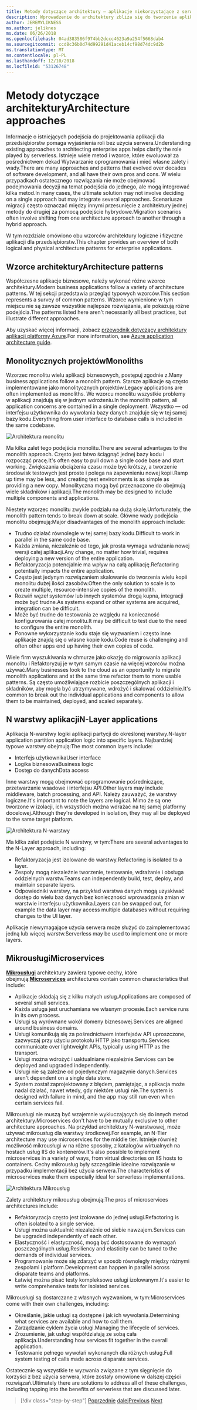 ```yaml
---
title: Metody dotyczące architektury — aplikacje niekorzystające z serwera
description: Wprowadzenie do architektury zbliża się do tworzenia aplikacji opartych na chmurze przedsiębiorstwa, z architektury N-warstwowej, aby bez użycia serwera.
author: JEREMYLIKNESS
ms.author: jeliknes
ms.date: 06/26/2018
ms.openlocfilehash: 04ad383586f974bb2dccc4623a9a254f5668dab4
ms.sourcegitcommit: ccd8c36b0d74d99291d41aceb14cf98d74dc9d2b
ms.translationtype: MT
ms.contentlocale: pl-PL
ms.lasthandoff: 12/10/2018
ms.locfileid: "53126748"
---
```

# <a name="architecture-approaches"></a><span data-ttu-id="84bf7-103">Metody dotyczące architektury</span><span class="sxs-lookup"><span data-stu-id="84bf7-103">Architecture approaches</span></span>

<span data-ttu-id="84bf7-104">Informacje o istniejących podejścia do projektowania aplikacji dla przedsiębiorstw pomaga wyjaśnienia roli bez użycia serwera.</span><span class="sxs-lookup"><span data-stu-id="84bf7-104">Understanding existing approaches to architecting enterprise apps helps clarify the role played by serverless.</span></span> <span data-ttu-id="84bf7-105">Istnieje wiele metod i wzorce, które ewoluował za pośrednictwem dekad Wytwarzanie oprogramowania i mieć własne zalety i wady.</span><span class="sxs-lookup"><span data-stu-id="84bf7-105">There are many approaches and patterns that evolved over decades of software development, and all have their own pros and cons.</span></span> <span data-ttu-id="84bf7-106">W wielu przypadkach ostatecznego rozwiązania nie może obejmować podejmowania decyzji na temat podejścia do jednego, ale mogą integrować kilka metod.</span><span class="sxs-lookup"><span data-stu-id="84bf7-106">In many cases, the ultimate solution may not involve deciding on a single approach but may integrate several approaches.</span></span> <span data-ttu-id="84bf7-107">Scenariusze migracji często oznaczać między innymi przesunięcie z architektury jednej metody do drugiej za pomocą podejście hybrydowe.</span><span class="sxs-lookup"><span data-stu-id="84bf7-107">Migration scenarios often involve shifting from one architecture approach to another through a hybrid approach.</span></span>

<span data-ttu-id="84bf7-108">W tym rozdziale omówiono obu wzorców architektury logiczne i fizyczne aplikacji dla przedsiębiorstw.</span><span class="sxs-lookup"><span data-stu-id="84bf7-108">This chapter provides an overview of both logical and physical architecture patterns for enterprise applications.</span></span>

## <a name="architecture-patterns"></a><span data-ttu-id="84bf7-109">Wzorce architektury</span><span class="sxs-lookup"><span data-stu-id="84bf7-109">Architecture patterns</span></span>

<span data-ttu-id="84bf7-110">Współczesne aplikacje biznesowe, należy wykonać różne wzorce architektury.</span><span class="sxs-lookup"><span data-stu-id="84bf7-110">Modern business applications follow a variety of architecture patterns.</span></span> <span data-ttu-id="84bf7-111">W tej sekcji przedstawia przegląd typowych wzorców.</span><span class="sxs-lookup"><span data-stu-id="84bf7-111">This section represents a survey of common patterns.</span></span> <span data-ttu-id="84bf7-112">Wzorce wymienione w tym miejscu nie są zawsze wszystkie najlepsze rozwiązania, ale pokazują różne podejścia.</span><span class="sxs-lookup"><span data-stu-id="84bf7-112">The patterns listed here aren't necessarily all best practices, but illustrate different approaches.</span></span>

<span data-ttu-id="84bf7-113">Aby uzyskać więcej informacji, zobacz [przewodnik dotyczący architektury aplikacji platformy Azure](https://docs.microsoft.com/azure/architecture/guide/).</span><span class="sxs-lookup"><span data-stu-id="84bf7-113">For more information, see [Azure application architecture guide](https://docs.microsoft.com/azure/architecture/guide/).</span></span>

## <a name="monoliths"></a><span data-ttu-id="84bf7-114">Monolitycznych projektów</span><span class="sxs-lookup"><span data-stu-id="84bf7-114">Monoliths</span></span>

<span data-ttu-id="84bf7-115">Wzorzec monolitu wielu aplikacji biznesowych, postępuj zgodnie z.</span><span class="sxs-lookup"><span data-stu-id="84bf7-115">Many business applications follow a monolith pattern.</span></span> <span data-ttu-id="84bf7-116">Starsze aplikacje są często implementowane jako monolitycznych projektów.</span><span class="sxs-lookup"><span data-stu-id="84bf7-116">Legacy applications are often implemented as monoliths.</span></span> <span data-ttu-id="84bf7-117">We wzorcu monolitu wszystkie problemy w aplikacji znajdują się w jednym wdrożeniu.</span><span class="sxs-lookup"><span data-stu-id="84bf7-117">In the monolith pattern, all application concerns are contained in a single deployment.</span></span> <span data-ttu-id="84bf7-118">Wszystko — od interfejsu użytkownika do wywołania bazy danych znajduje się w tej samej bazy kodu.</span><span class="sxs-lookup"><span data-stu-id="84bf7-118">Everything from user interface to database calls is included in the same codebase.</span></span>

![Architektura monolitu](./media/monolith-architecture.png)

<span data-ttu-id="84bf7-120">Ma kilka zalet tego podejścia monolitu.</span><span class="sxs-lookup"><span data-stu-id="84bf7-120">There are several advantages to the monolith approach.</span></span> <span data-ttu-id="84bf7-121">Często jest łatwo ściągnąć jednej bazy kodu i rozpocząć pracę.</span><span class="sxs-lookup"><span data-stu-id="84bf7-121">It's often easy to pull down a single code base and start working.</span></span> <span data-ttu-id="84bf7-122">Zwiększania obciążenia czasu może być krótszy, a tworzenie środowisk testowych jest proste i polega na zapewnieniu nowej kopii.</span><span class="sxs-lookup"><span data-stu-id="84bf7-122">Ramp up time may be less, and creating test environments is as simple as providing a new copy.</span></span> <span data-ttu-id="84bf7-123">Monolityczna mogą być przeznaczone do obejmują wiele składników i aplikacji.</span><span class="sxs-lookup"><span data-stu-id="84bf7-123">The monolith may be designed to include multiple components and applications.</span></span>

<span data-ttu-id="84bf7-124">Niestety wzorzec monolitu zwykle podziału na dużą skalę.</span><span class="sxs-lookup"><span data-stu-id="84bf7-124">Unfortunately, the monolith pattern tends to break down at scale.</span></span> <span data-ttu-id="84bf7-125">Główne wady podejścia monolitu obejmują:</span><span class="sxs-lookup"><span data-stu-id="84bf7-125">Major disadvantages of the monolith approach include:</span></span>

* <span data-ttu-id="84bf7-126">Trudno działać równolegle w tej samej bazy kodu.</span><span class="sxs-lookup"><span data-stu-id="84bf7-126">Difficult to work in parallel in the same code base.</span></span>
* <span data-ttu-id="84bf7-127">Każda zmiana, niezależnie od tego, jak prosta wymaga wdrażania nowej wersji całej aplikacji.</span><span class="sxs-lookup"><span data-stu-id="84bf7-127">Any change, no matter how trivial, requires deploying a new version of the entire application.</span></span>
* <span data-ttu-id="84bf7-128">Refaktoryzacja potencjalnie ma wpływ na całą aplikację.</span><span class="sxs-lookup"><span data-stu-id="84bf7-128">Refactoring potentially impacts the entire application.</span></span>
* <span data-ttu-id="84bf7-129">Często jest jedynym rozwiązaniem skalowanie do tworzenia wielu kopii monolitu dużej ilości zasobów.</span><span class="sxs-lookup"><span data-stu-id="84bf7-129">Often the only solution to scale is to create multiple, resource-intensive copies of the monolith.</span></span>
* <span data-ttu-id="84bf7-130">Rozwiń węzeł systemów lub innych systemów drogą kupna, integracji może być trudne.</span><span class="sxs-lookup"><span data-stu-id="84bf7-130">As systems expand or other systems are acquired, integration can be difficult.</span></span>
* <span data-ttu-id="84bf7-131">Może być trudne do testowania ze względu na konieczność konfigurowania całej monolitu.</span><span class="sxs-lookup"><span data-stu-id="84bf7-131">It may be difficult to test due to the need to configure the entire monolith.</span></span>
* <span data-ttu-id="84bf7-132">Ponowne wykorzystanie kodu staje się wyzwaniem i często inne aplikacje znajdą się o własne kopie kodu.</span><span class="sxs-lookup"><span data-stu-id="84bf7-132">Code reuse is challenging and often other apps end up having their own copies of code.</span></span>

<span data-ttu-id="84bf7-133">Wiele firm wyszukiwania w chmurze jako okazję do migrowania aplikacji monolitu i Refaktoryzuj je w tym samym czasie na więcej wzorców można używać.</span><span class="sxs-lookup"><span data-stu-id="84bf7-133">Many businesses look to the cloud as an opportunity to migrate monolith applications and at the same time refactor them to more usable patterns.</span></span> <span data-ttu-id="84bf7-134">Są często umożliwiające rozbicie poszczególnych aplikacji i składników, aby mogła być utrzymywane, wdrożyć i skalować oddzielnie.</span><span class="sxs-lookup"><span data-stu-id="84bf7-134">It's common to break out the individual applications and components to allow them to be maintained, deployed, and scaled separately.</span></span>

## <a name="n-layer-applications"></a><span data-ttu-id="84bf7-135">N warstwy aplikacji</span><span class="sxs-lookup"><span data-stu-id="84bf7-135">N-Layer applications</span></span>

<span data-ttu-id="84bf7-136">Aplikacja N-warstwy logiki aplikacji partycji do określonej warstwy.</span><span class="sxs-lookup"><span data-stu-id="84bf7-136">N-layer application partition application logic into specific layers.</span></span> <span data-ttu-id="84bf7-137">Najbardziej typowe warstwy obejmują:</span><span class="sxs-lookup"><span data-stu-id="84bf7-137">The most common layers include:</span></span>

* <span data-ttu-id="84bf7-138">Interfejs użytkownika</span><span class="sxs-lookup"><span data-stu-id="84bf7-138">User interface</span></span>
* <span data-ttu-id="84bf7-139">Logika biznesowa</span><span class="sxs-lookup"><span data-stu-id="84bf7-139">Business logic</span></span>
* <span data-ttu-id="84bf7-140">Dostęp do danych</span><span class="sxs-lookup"><span data-stu-id="84bf7-140">Data access</span></span>

<span data-ttu-id="84bf7-141">Inne warstwy mogą obejmować oprogramowanie pośredniczące, przetwarzanie wsadowe i interfejsu API.</span><span class="sxs-lookup"><span data-stu-id="84bf7-141">Other layers may include middleware, batch processing, and API.</span></span> <span data-ttu-id="84bf7-142">Należy zauważyć, że warstwy logiczne.</span><span class="sxs-lookup"><span data-stu-id="84bf7-142">It's important to note the layers are logical.</span></span> <span data-ttu-id="84bf7-143">Mimo że są one tworzone w izolacji, ich wszystkich można wdrażać na tej samej platformy docelowej.</span><span class="sxs-lookup"><span data-stu-id="84bf7-143">Although they're developed in isolation, they may all be deployed to the same target platform.</span></span>

![Architektura N-warstwy](./media/n-layer-architecture.png)

<span data-ttu-id="84bf7-145">Ma kilka zalet podejście N warstwy, w tym:</span><span class="sxs-lookup"><span data-stu-id="84bf7-145">There are several advantages to the N-Layer approach, including:</span></span>

* <span data-ttu-id="84bf7-146">Refaktoryzacja jest izolowane do warstwy.</span><span class="sxs-lookup"><span data-stu-id="84bf7-146">Refactoring is isolated to a layer.</span></span>
* <span data-ttu-id="84bf7-147">Zespoły mogą niezależnie tworzenie, testowanie, wdrażanie i obsługa oddzielnych warstw.</span><span class="sxs-lookup"><span data-stu-id="84bf7-147">Teams can independently build, test, deploy, and maintain separate layers.</span></span>
* <span data-ttu-id="84bf7-148">Odpowiedniki warstwy, na przykład warstwa danych mogą uzyskiwać dostęp do wielu baz danych bez konieczności wprowadzania zmian w warstwie interfejsu użytkownika.</span><span class="sxs-lookup"><span data-stu-id="84bf7-148">Layers can be swapped out, for example the data layer may access multiple databases without requiring changes to the UI layer.</span></span>

<span data-ttu-id="84bf7-149">Aplikacje niewymagające użycia serwera może służyć do zaimplementować jedną lub więcej warstw.</span><span class="sxs-lookup"><span data-stu-id="84bf7-149">Serverless may be used to implement one or more layers.</span></span>

## <a name="microservices"></a><span data-ttu-id="84bf7-150">Mikrousługi</span><span class="sxs-lookup"><span data-stu-id="84bf7-150">Microservices</span></span>

<span data-ttu-id="84bf7-151">**[Mikrousługi](https://docs.microsoft.com/azure/architecture/guide/architecture-styles/microservices)**  architektury zawiera typowe cechy, które obejmują:</span><span class="sxs-lookup"><span data-stu-id="84bf7-151">**[Microservices](https://docs.microsoft.com/azure/architecture/guide/architecture-styles/microservices)** architectures contain common characteristics that include:</span></span>

* <span data-ttu-id="84bf7-152">Aplikacje składają się z kilku małych usług.</span><span class="sxs-lookup"><span data-stu-id="84bf7-152">Applications are composed of several small services.</span></span>
* <span data-ttu-id="84bf7-153">Każda usługa jest uruchamiana we własnym procesie.</span><span class="sxs-lookup"><span data-stu-id="84bf7-153">Each service runs in its own process.</span></span>
* <span data-ttu-id="84bf7-154">Usługi są wyrównane wokół domeny biznesowej.</span><span class="sxs-lookup"><span data-stu-id="84bf7-154">Services are aligned around business domains.</span></span>
* <span data-ttu-id="84bf7-155">Usługi komunikują się za pośrednictwem interfejsów API uproszczone, zazwyczaj przy użyciu protokołu HTTP jako transportu.</span><span class="sxs-lookup"><span data-stu-id="84bf7-155">Services communicate over lightweight APIs, typically using HTTP as the transport.</span></span>
* <span data-ttu-id="84bf7-156">Usługi można wdrożyć i uaktualniane niezależnie.</span><span class="sxs-lookup"><span data-stu-id="84bf7-156">Services can be deployed and upgraded independently.</span></span>
* <span data-ttu-id="84bf7-157">Usługi nie są zależne od pojedynczym magazynie danych.</span><span class="sxs-lookup"><span data-stu-id="84bf7-157">Services aren't dependent on a single data store.</span></span>
* <span data-ttu-id="84bf7-158">System został zaprojektowany z błędem, pamiętając, a aplikacja może nadal działać, nawet wtedy, gdy niektóre usługi nie.</span><span class="sxs-lookup"><span data-stu-id="84bf7-158">The system is designed with failure in mind, and the app may still run even when certain services fail.</span></span>

<span data-ttu-id="84bf7-159">Mikrousługi nie muszą być wzajemnie wykluczających się do innych metod architektury.</span><span class="sxs-lookup"><span data-stu-id="84bf7-159">Microservices don't have to be mutually exclusive to other architecture approaches.</span></span> <span data-ttu-id="84bf7-160">Na przykład architektury N-warstwowej, może używać mikrousług dla warstwy środkowej.</span><span class="sxs-lookup"><span data-stu-id="84bf7-160">For example, an N-Tier architecture may use microservices for the middle tier.</span></span> <span data-ttu-id="84bf7-161">Istnieje również możliwość mikrousługi w na różne sposoby, z katalogów wirtualnych na hostach usług IIS do kontenerów.</span><span class="sxs-lookup"><span data-stu-id="84bf7-161">It's also possible to implement microservices in a variety of ways, from virtual directories on IIS hosts to containers.</span></span> <span data-ttu-id="84bf7-162">Cechy mikrousług były szczególnie idealne rozwiązanie w przypadku implementacji bez użycia serwera.</span><span class="sxs-lookup"><span data-stu-id="84bf7-162">The characteristics of microservices make them especially ideal for serverless implementations.</span></span>

![Architektura Mikrousług](./media/microservices-architecture.png)

<span data-ttu-id="84bf7-164">Zalety architektury mikrousług obejmują:</span><span class="sxs-lookup"><span data-stu-id="84bf7-164">The pros of microservices architectures include:</span></span>

* <span data-ttu-id="84bf7-165">Refaktoryzacja często jest izolowane do jednej usługi.</span><span class="sxs-lookup"><span data-stu-id="84bf7-165">Refactoring is often isolated to a single service.</span></span>
* <span data-ttu-id="84bf7-166">Usługi można uaktualnić niezależnie od siebie nawzajem.</span><span class="sxs-lookup"><span data-stu-id="84bf7-166">Services can be upgraded independently of each other.</span></span>
* <span data-ttu-id="84bf7-167">Elastyczność i elastyczność, mogą być dostosowane do wymagań poszczególnych usług.</span><span class="sxs-lookup"><span data-stu-id="84bf7-167">Resiliency and elasticity can be tuned to the demands of individual services.</span></span>
* <span data-ttu-id="84bf7-168">Programowanie może się zdarzyć w sposób równoległy między różnymi zespołami i platform.</span><span class="sxs-lookup"><span data-stu-id="84bf7-168">Development can happen in parallel across disparate teams and platforms.</span></span>
* <span data-ttu-id="84bf7-169">Łatwiej można pisać testy kompleksowe usługi izolowanym.</span><span class="sxs-lookup"><span data-stu-id="84bf7-169">It's easier to write comprehensive tests for isolated services.</span></span>

<span data-ttu-id="84bf7-170">Mikrousługi są dostarczane z własnych wyzwaniom, w tym:</span><span class="sxs-lookup"><span data-stu-id="84bf7-170">Microservices come with their own challenges, including:</span></span>

* <span data-ttu-id="84bf7-171">Określanie, jakie usługi są dostępne i jak ich wywołania.</span><span class="sxs-lookup"><span data-stu-id="84bf7-171">Determining what services are available and how to call them.</span></span>
* <span data-ttu-id="84bf7-172">Zarządzanie cyklem życia usługi.</span><span class="sxs-lookup"><span data-stu-id="84bf7-172">Managing the lifecycle of services.</span></span>
* <span data-ttu-id="84bf7-173">Zrozumienie, jak usługi współdziałają ze sobą cała aplikacja.</span><span class="sxs-lookup"><span data-stu-id="84bf7-173">Understanding how services fit together in the overall application.</span></span>
* <span data-ttu-id="84bf7-174">Testowanie pełnego wywołań wykonanych dla różnych usług.</span><span class="sxs-lookup"><span data-stu-id="84bf7-174">Full system testing of calls made across disparate services.</span></span>

<span data-ttu-id="84bf7-175">Ostatecznie są wszystkie te wyzwania związane z tym sięgnięcie do korzyści z bez użycia serwera, które zostały omówione w dalszej części rozwiązań.</span><span class="sxs-lookup"><span data-stu-id="84bf7-175">Ultimately there are solutions to address all of these challenges, including tapping into the benefits of serverless that are discussed later.</span></span>

>[!div class="step-by-step"]
><span data-ttu-id="84bf7-176">[Poprzednie](index.md)
>[dalej](architecture-deployment-approaches.md)</span><span class="sxs-lookup"><span data-stu-id="84bf7-176">[Previous](index.md)
[Next](architecture-deployment-approaches.md)</span></span>